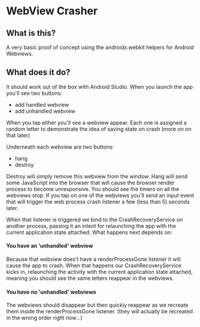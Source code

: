 # WebView Crasher

## What is this?

A very basic proof of concept using the androidx.webkit helpers for Android Webviews.

## What does it do?

It should work out of the box with Android Studio. When you launch the app you'll see two buttons:

- add handled webview
- add unhandled webview

When you tap either you'll see a webview appear. Each one is assigned a random letter to demonstrate the idea of saving state on crash (more on on that later)

Underneath each webview are two buttons:

- hang
- destroy

Destroy will simply remove this webview from the window. Hang will send some JavaScript into the browser that will cause the browser render process to become unresponsive. You should see the timers on all the webviews stop. If you tap on one of the webviews you'll send an input event that will trigger the web process crash listener a few (less than 5) seconds later.

When that listener is triggered we bind to the CrashRecoveryService on another process, passing it an intent for relaunching the app with the current application state attached. What happens next depends on:

#### You have an 'unhandled' webview

Because that webview does't have a renderProcessGone listener it will cause the app to crash. When that happens our CrashRecoveryService kicks in, relaunching the activity with the current application state attached, meaning you should see the same letters reappear in the webviews.

#### You have no 'unhandled' webviews

The webviews should disappear but then quickly reappear as we recreate them inside the renderProcessGone listener. (they will actually be recreated in the wrong order right now...)
